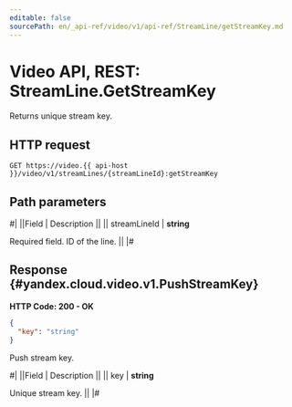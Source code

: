 ```yaml
---
editable: false
sourcePath: en/_api-ref/video/v1/api-ref/StreamLine/getStreamKey.md
---
```


# Video API, REST: StreamLine.GetStreamKey

Returns unique stream key.

## HTTP request

```
GET https://video.{{ api-host }}/video/v1/streamLines/{streamLineId}:getStreamKey
```

## Path parameters

#|
||Field | Description ||
|| streamLineId | **string**

Required field. ID of the line. ||
|#

## Response {#yandex.cloud.video.v1.PushStreamKey}

**HTTP Code: 200 - OK**

```json
{
  "key": "string"
}
```

Push stream key.

#|
||Field | Description ||
|| key | **string**

Unique stream key. ||
|#